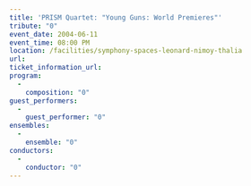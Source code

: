 ```yaml
---
title: 'PRISM Quartet: "Young Guns: World Premieres"'
tribute: "0"
event_date: 2004-06-11
event_time: 08:00 PM
location: /facilities/symphony-spaces-leonard-nimoy-thalia
url: 
ticket_information_url: 
program: 
  -
    composition: "0"
guest_performers: 
  -
    guest_performer: "0"
ensembles: 
  -
    ensemble: "0"
conductors: 
  -
    conductor: "0"
---
```

